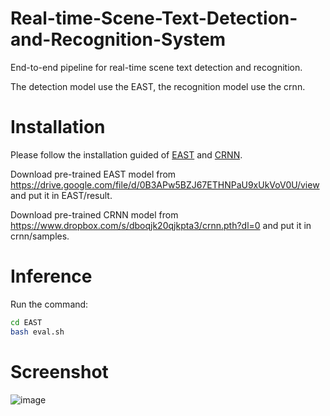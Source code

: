 # Real-time-Scene-Text-Detection-and-Recognition-System
End-to-end pipeline for real-time scene text detection and recognition.

The detection model use the EAST, the recognition model use the crnn.


# Installation
Please follow the installation guided of [EAST](https://github.com/argman/EAST) and [CRNN](https://github.com/meijieru/crnn.pytorch).

Download pre-trained EAST model from https://drive.google.com/file/d/0B3APw5BZJ67ETHNPaU9xUkVoV0U/view and put it in EAST/result.

Download pre-trained CRNN model from https://www.dropbox.com/s/dboqjk20qjkpta3/crnn.pth?dl=0 and put it in crnn/samples.

# Inference
Run the command:
````bash
cd EAST
bash eval.sh
````

# Screenshot
![image](https://github.com/fnzhan/Real-time-Scene-Text-Detection-and-Recognition-System/blob/master/screenshot.png)
